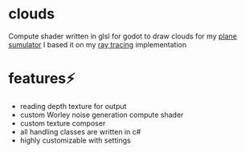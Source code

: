 # clouds
Compute shader written in glsl for godot to draw clouds for my [plane sumulator](https://github.com/LeaveMyAlpaca/Flight-sim)
I based it on my [ray tracing]() implementation 
# features⚡️
- reading depth texture for output 
- custom Worley noise generation compute shader
- custom texture composer
- all handling classes are written in c#
- highly customizable with settings
